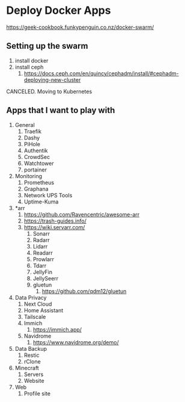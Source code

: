 # Deploy Docker Apps

https://geek-cookbook.funkypenguin.co.nz/docker-swarm/


## Setting up the swarm

1. install docker
2. install ceph
   1. https://docs.ceph.com/en/quincy/cephadm/install/#cephadm-deploying-new-cluster

CANCELED. Moving to Kubernetes

## Apps that I want to play with

1. General
   1. Traefik
   2. Dashy
   3. PiHole
   4. Authentik
   5. CrowdSec
   6. Watchtower
   7. portainer
2. Monitoring
   1. Prometheus
   2. Graphana
   3. Network UPS Tools
   4. Uptime-Kuma
3. *arr
   1. https://github.com/Ravencentric/awesome-arr
   2. https://trash-guides.info/
   3. https://wiki.servarr.com/
      1. Sonarr
      2. Radarr
      3. Lidarr
      4. Readarr
      5. Prowlarr
      6. Tdarr
      7. JellyFin
      8. JellySeerr
      9. gluetun
         1.  https://github.com/qdm12/gluetun
4. Data Privacy
   1. Next Cloud
   2. Home Assistant
   3. Tailscale
   4. Immich
      1. https://immich.app/
   5. Navidrome
      1. https://www.navidrome.org/demo/
5. Data Backup
   1. Restic
   2. rClone
6. Minecraft
   1. Servers
   2. Website
7. Web
   1. Profile site